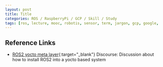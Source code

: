 ```yaml
---
layout: post
title: Title
categories: ROS / RaspberryPi / GCP / Skill / Study
tags: [ros, lecture, mooc, robotis, sensor, term, jargon, gcp, google, iot, raspberrypi]
---
```

## Reference Links

- [ROS2 yocto meta layer](<https://discourse.ros.org/t/ros2-yocto-meta-layer/9643>){:target="_blank"} Discourse: Discussion about how to install ROS2 into a yocto based system
